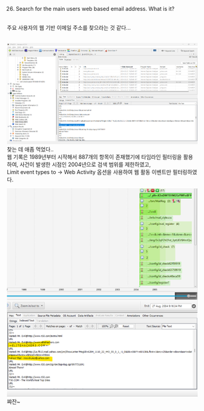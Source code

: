 26. Search for the main users web based email address. What is it?<br><br>

주요 사용자의 웹 기반 이메일 주소를 찾으라는 것 같다...<br><br>

![alt text](1.png)<br>
찾는 데 애좀 먹었다..<br>
웹 기록은 1989년부터 시작해서 887개의 항목이 존재했기에 타임라인 필터링을 활용하여, 사건이 발생한 시점인 2004년으로 검색 범위를 제한하였고,<br>
Limit event types to -> Web Activity 옵션을 사용하여 웹 활동 이벤트만 필터링하였다.<br>

![alt text](image.png)<br>
쨔잔~
